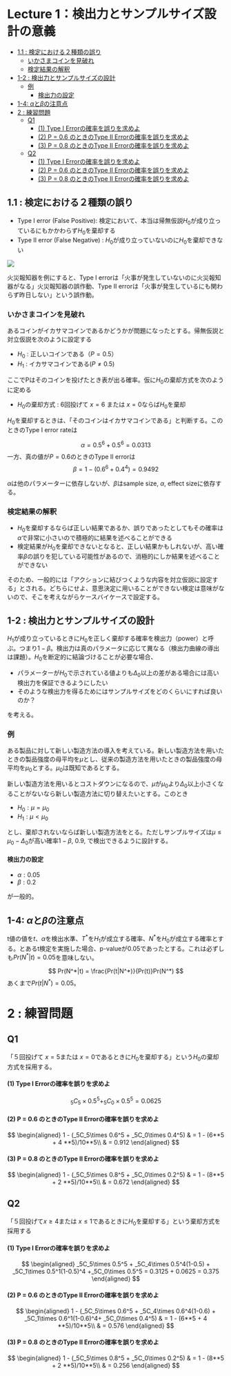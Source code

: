 # Lecture 1：検出力とサンプルサイズ設計の意義

<!-- START doctoc generated TOC please keep comment here to allow auto update -->
<!-- DON'T EDIT THIS SECTION, INSTEAD RE-RUN doctoc TO UPDATE -->


  - [1.1 : 検定における２種類の誤り](#11--%E6%A4%9C%E5%AE%9A%E3%81%AB%E3%81%8A%E3%81%91%E3%82%8B%EF%BC%92%E7%A8%AE%E9%A1%9E%E3%81%AE%E8%AA%A4%E3%82%8A)
    - [いかさまコインを見破れ](#%E3%81%84%E3%81%8B%E3%81%95%E3%81%BE%E3%82%B3%E3%82%A4%E3%83%B3%E3%82%92%E8%A6%8B%E7%A0%B4%E3%82%8C)
    - [検定結果の解釈](#%E6%A4%9C%E5%AE%9A%E7%B5%90%E6%9E%9C%E3%81%AE%E8%A7%A3%E9%87%88)
  - [1-2 : 検出力とサンプルサイズの設計](#1-2--%E6%A4%9C%E5%87%BA%E5%8A%9B%E3%81%A8%E3%82%B5%E3%83%B3%E3%83%97%E3%83%AB%E3%82%B5%E3%82%A4%E3%82%BA%E3%81%AE%E8%A8%AD%E8%A8%88)
    - [例](#%E4%BE%8B)
      - [検出力の設定](#%E6%A4%9C%E5%87%BA%E5%8A%9B%E3%81%AE%E8%A8%AD%E5%AE%9A)
  - [1-4: $\alpha$と$\beta$の注意点](#1-4-%5Calpha%E3%81%A8%5Cbeta%E3%81%AE%E6%B3%A8%E6%84%8F%E7%82%B9)
- [2 : 練習問題](#2--%E7%B7%B4%E7%BF%92%E5%95%8F%E9%A1%8C)
  - [Q1](#q1)
    - [(1) Type I Errorの確率を誤りを求めよ](#1-type-i-error%E3%81%AE%E7%A2%BA%E7%8E%87%E3%82%92%E8%AA%A4%E3%82%8A%E3%82%92%E6%B1%82%E3%82%81%E3%82%88)
    - [(2) P = 0.6 のときのType II Errorの確率を誤りを求めよ](#2-p--06-%E3%81%AE%E3%81%A8%E3%81%8D%E3%81%AEtype-ii-error%E3%81%AE%E7%A2%BA%E7%8E%87%E3%82%92%E8%AA%A4%E3%82%8A%E3%82%92%E6%B1%82%E3%82%81%E3%82%88)
    - [(3) P = 0.8 のときのType II Errorの確率を誤りを求めよ](#2-p--08-%E3%81%AE%E3%81%A8%E3%81%8D%E3%81%AEtype-ii-error%E3%81%AE%E7%A2%BA%E7%8E%87%E3%82%92%E8%AA%A4%E3%82%8A%E3%82%92%E6%B1%82%E3%82%81%E3%82%88)
  - [Q2](#q2)
    - [(1) Type I Errorの確率を誤りを求めよ](#1-type-i-error%E3%81%AE%E7%A2%BA%E7%8E%87%E3%82%92%E8%AA%A4%E3%82%8A%E3%82%92%E6%B1%82%E3%82%81%E3%82%88-1)
    - [(2) P = 0.6 のときのType II Errorの確率を誤りを求めよ](#2-p--06-%E3%81%AE%E3%81%A8%E3%81%8D%E3%81%AEtype-ii-error%E3%81%AE%E7%A2%BA%E7%8E%87%E3%82%92%E8%AA%A4%E3%82%8A%E3%82%92%E6%B1%82%E3%82%81%E3%82%88-1)
    - [(3) P = 0.8 のときのType II Errorの確率を誤りを求めよ](#2-p--08-%E3%81%AE%E3%81%A8%E3%81%8D%E3%81%AEtype-ii-error%E3%81%AE%E7%A2%BA%E7%8E%87%E3%82%92%E8%AA%A4%E3%82%8A%E3%82%92%E6%B1%82%E3%82%81%E3%82%88-1)

<!-- END doctoc generated TOC please keep comment here to allow auto update -->

## 1.1 : 検定における２種類の誤り
- Type I error (False Positive): 検定において、本当は帰無仮説$H_0$が成り立っているにもかかわらず$H_0$を棄却する
- Type II error (False Negative) : $H_0$が成り立っていないのに$H_0$を棄却できない

<img src = "https://github.com/RyoNakagami/omorikaizuka/blob/master/samplesize/d0194774_2228349.jpg?raw=true">

火災報知器を例にすると、Type I errorは「火事が発生していないのに火災報知器がなる」火災報知器の誤作動、Type II errorは「火事が発生しているにも関わらず昨日しない」という誤作動。

### いかさまコインを見破れ
あるコインがイカサマコインであるかどうかが問題になったとする。帰無仮説と対立仮説を次のように設定する

- $H_0$ : 正しいコインである（$P = 0.5$）
- $H_1$ : イカサマコインである($P \neq 0.5$)

ここでPはそのコインを投げたとき表が出る確率。仮に$H_0$の棄却方式を次のように定める

- $H_0$の棄却方式 : 6回投げて $x = 6$ または $x = 0$ならば$H_0$を棄却

$H_0$を棄却するときは、「そのコインはイカサマコインである」と判断する。このときのType I error rateは

$$
\alpha = 0.5^6 + 0.5^6 = 0.0313
$$
一方、真の値が$P = 0.6$のときのType II errorは
$$
\beta = 1 - (0.6^6 + 0.4^4) = 0.9492
$$

$\alpha$は他のパラメーターに依存しないが、$\beta$はsample size, $\alpha$, effect sizeに依存する。 

### 検定結果の解釈
- $H_0$を棄却するならば正しい結果であるか、誤りであったとしてもその確率は$\alpha$で非常に小さいので積極的に結果を述べることができる
- 検定結果が$H_0$を棄却できないとなると、正しい結果かもしれないが、高い確率$\beta$の誤りを犯している可能性があるので、消極的にしか結果を述べることができない

そのため、一般的には「アクションに結びつくような内容を対立仮説に設定する」とされる。どちらにせよ、意思決定に用いることができない検定は意味がないので、そこを考えながらケースバイケースで設定する。

## 1-2 : 検出力とサンプルサイズの設計
$H_1$が成り立っているときに$H_0$を正しく棄却する確率を検出力（power）と呼ぶ。つまり$1-\beta$。検出力は真のパラメータに応じて異なる（検出力曲線の導出は課題）。$H_0$を断定的に結論づけることが必要な場合、

- パラメーターが$H_0$で示されている値よりも$\Delta_0$以上の差がある場合には高い検出力を保証できるようにしたい
- そのような検出力を得るためにはサンプルサイズをどのくらいにすれば良いのか？

を考える。

### 例
ある製品に対して新しい製造方法の導入を考えている。新しい製造方法を用いたときの製品強度の母平均を$\mu$とし、従来の製造方法を用いたときの製品強度の母平均を$\mu_0$とする。$\mu_0$は既知であるとする。

新しい製造方法を用いるとコストダウンになるので、$\mu$が$\mu_0$より$\Delta_0$以上小さくなることがないなら新しい製造方法に切り替えたいとする。このとき

- $H_0: \mu = \mu_0$
- $H_1 : \mu < \mu_0$ 

とし、棄却されないならば新しい製造方法をとる。ただしサンプルサイズは$\mu\leq \mu_0 - \Delta_0$が高い確率$1-\beta$, 0.9, で検出できるように設計する。


#### 検出力の設定
- $\alpha : 0.05$
- $\beta : 0.2$

が一般的。

## 1-4: $\alpha$と$\beta$の注意点
t値の値を$t$、$\alpha$を検出水準、$T^*$を$H_1$が成立する確率、$N^*$を$H_0$が成立する確率とする。とあるt検定を実施した場合、p-valueが0.05であったとする。これは必ずしも$Pr(N^*|t) = 0.05$を意味しない。

$$
Pr(N^*|t) = \frac{Pr(t|N^*)}{Pr(t)}Pr(N^*)
$$
あくまで$Pr(t|N^*) = 0.05$。

# 2 : 練習問題
## Q1
「５回投げて $x = 5$または $x = 0$であるときに$H_0$を棄却する」という$H_0$の棄却方式を採用する。
#### (1) Type I Errorの確率を誤りを求めよ
$$
_5C_5\times 0.5^5 + _5C_0\times 0.5^5 = 0.0625
$$

#### (2) P = 0.6 のときのType II Errorの確率を誤りを求めよ
$$
\begin{aligned}
1 - (_5C_5\times 0.6^5 + _5C_0\times 0.4^5) & = 1 - (6**5 + 4 **5)/10**5\\
& = 0.912
\end{aligned}
$$

#### (3) P = 0.8 のときのType II Errorの確率を誤りを求めよ
$$
\begin{aligned}
1 - (_5C_5\times 0.8^5 + _5C_0\times 0.2^5) & = 1 - (8**5 + 2 **5)/10**5\\
& = 0.672
\end{aligned}
$$

## Q2
「５回投げて$x \geq 4$または $x \leq 1$であるときに$H_0$を棄却する」という棄却方式を採用する
#### (1) Type I Errorの確率を誤りを求めよ
$$
\begin{aligned}
_5C_5\times 0.5^5 + _5C_4\times 0.5^4(1-0.5) + _5C_1\times 0.5^1(1-0.5)^4 +_5C_0\times 0.5^5 = 0.3125 + 0.0625 = 0.375
\end{aligned}
$$

#### (2) P = 0.6 のときのType II Errorの確率を誤りを求めよ
$$
\begin{aligned}
1 - (_5C_5\times 0.6^5 + _5C_4\times 0.6^4(1-0.6) + _5C_1\times 0.6^1(1-0.6)^4+ _5C_0\times 0.4^5) & = 1 - (6**5 + 4 **5)/10**5\\
& = 0.576
\end{aligned}
$$

#### (3) P = 0.8 のときのType II Errorの確率を誤りを求めよ
$$
\begin{aligned}
1 - (_5C_5\times 0.8^5 + _5C_0\times 0.2^5) & = 1 - (8**5 + 2 **5)/10**5\\
& = 0.256
\end{aligned}
$$